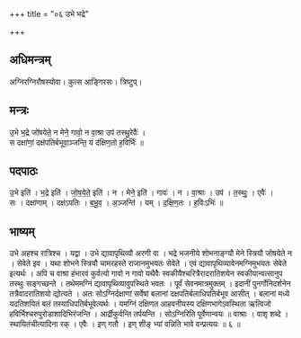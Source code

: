 +++
title = "०६ उभे भद्रे"

+++
## अधिमन्त्रम्
अग्निरग्निरौषस्योवा। कुत्स आङ्गिरसः। त्रिष्टुप्।

## मन्त्रः
उ॒भे भ॒द्रे जो॑षयेते॒ न मेने॒ गावो॒ न वा॒श्रा उप॑ तस्थु॒रेवैः॑ ।  
स दक्षा॑णां॒ दक्ष॑पतिर्बभूवा॒ञ्जन्ति॒ यं द॑क्षिण॒तो ह॒विर्भिः॑ ॥

## पदपाठः
उ॒भे इति॑ । भ॒द्रे इति॑ । जो॒ष॒ये॒ते॒ इति॑ । न । मेने॒ इति॑ । गावः॑ । न । वा॒श्राः । उप॑ । त॒स्थुः॒ । एवैः॑ ।  
सः । दक्षा॑णाम् । दक्ष॑ऽपतिः । ब॒भू॒व॒ । अ॒ञ्जन्ति॑ । यम् । द॒क्षि॒ण॒तः । ह॒विःऽभिः॑ ॥

## भाष्यम्
उभे अहश्च रात्रिश्च । यद्वा । उभे द्यावापृथिव्यौ अरणी वा । भद्रे भजनीये शोभनाङ्ग्यौ मेने स्त्रियौ जोषयेते न । सेवेते इव । यथा शोभने स्त्रियौ चामरहस्ते राजानमुभयतः सेवेते । एवं द्यावापृथिव्यावेनमग्निमुभयतः सेवेते इत्यर्थः । अपि च वाश्रा हंभारवं कुर्वत्यो गावो न गावो यथैवैः स्वकीयैश्चरित्रैरादरातिशयेन स्वकीयान्वत्सानुप तस्थुः सङ्गच्छन्ते । तथेममग्निं द्यावापृथिव्यावुपस्थिते भवतः । पूर्वं सेवनमात्रमुक्तम् । इदानीं पुनर्गोनिदर्शनेन तत्रैवादरातिशयो द्योत्यते । अतः सोऽग्निर्दक्षाणां सर्वेषां बलानां दक्षपतिर्बलाधिपतिर्बभूव आसीत् । बलानां मध्ये यदतिशयितं बलं तस्याधिपतिर्बभूवेत्यर्थः । यमग्निं दक्षिणत आहवनीयस्य दक्षिणभागेऽवस्थिता ऋत्विजो हविर्भिश्चरुपुरोडाशादिभिरंजन्ति । आर्द्रीकुर्वन्ति तर्पयन्ति । सोऽग्निरिति पूर्वेणान्वयः ॥ वाश्राः । वाशृ शब्दे । स्थायितंचीत्यादिना रक् । एवैः । इण् गतौ । इण् शीङ् भ्यां वन्निति भावे वन्प्रत्ययः ॥ ६ ॥